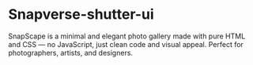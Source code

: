 # Snapverse-shutter-ui
SnapScape is a minimal and elegant photo gallery made with pure HTML and CSS — no JavaScript, just clean code and visual appeal. Perfect for photographers, artists, and designers.
